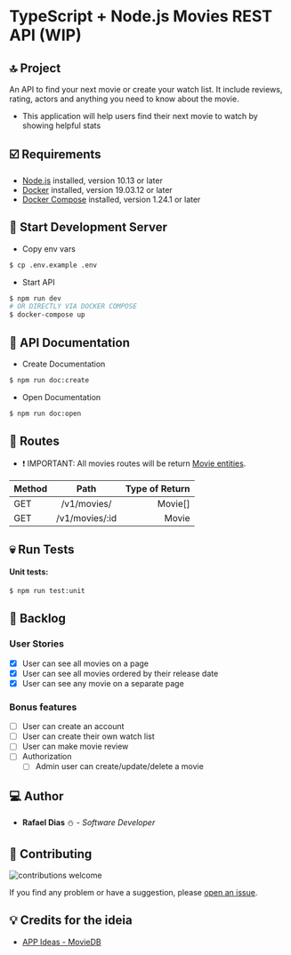 # TypeScript + Node.js Movies REST API (WIP)

## :top: Project
An API to find your next movie or create your watch list. It include reviews, rating, actors and anything you need to know about the movie.

-   This application will help users find their next movie to watch by showing helpful stats

## :ballot_box_with_check: Requirements
-   [Node.js](https://nodejs.org/) installed, version 10.13 or later
-   [Docker](https://docs.docker.com/get-docker/) installed, version 19.03.12 or later
-   [Docker Compose](https://docs.docker.com/compose/install/) installed, version 1.24.1 or later

## :construction: Start Development Server
-   Copy env vars
```sh
$ cp .env.example .env
```

-   Start API
```sh
$ npm run dev
# OR DIRECTLY VIA DOCKER COMPOSE
$ docker-compose up
```

## :newspaper: API Documentation
-   Create Documentation
```sh
$ npm run doc:create
```

-   Open Documentation
```sh
$ npm run doc:open
```

## :pushpin: Routes
-   :heavy_exclamation_mark: IMPORTANT: All movies routes will be return [Movie entities](src/entity/Movie.ts).

| Method |      Path      | Type of Return |
|--------|:--------------:|---------------:|
| GET    | /v1/movies/    | Movie[]        |
| GET    | /v1/movies/:id | Movie          |

## :skull: Run Tests
#### Unit tests:
```sh
$ npm run test:unit
```

## :floppy_disk: Backlog
### User Stories
-   [X] User can see all movies on a page
-   [X] User can see all movies ordered by their release date
-   [X] User can see any movie on a separate page

### Bonus features
-   [ ] User can create an account
-   [ ] User can create their own watch list
-   [ ] User can make movie review
-   [ ] Authorization
    -   [ ] Admin user can create/update/delete a movie

## :computer: Author
-   **Rafael Dias** :snowman: - *Software Developer*

## :wrench: Contributing
![contributions welcome](https://img.shields.io/badge/contributions-welcome-brightgreen.svg?style=flat)

If you find any problem or have a suggestion, please [open an issue](https://github.com/rafaeldias98/typescript-movies-api/issues/new).

## :bulb: Credits for the ideia
-   [APP Ideas - MovieDB](https://github.com/florinpop17/app-ideas/blob/master/Projects/3-Advanced/Movie-App.md)
